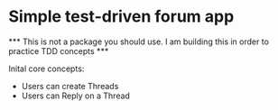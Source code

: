 # Simple test-driven forum app

*** This is not a package you should use. I am building this in order to practice TDD concepts ***

Inital core concepts:
- Users can create Threads
- Users can Reply on a Thread